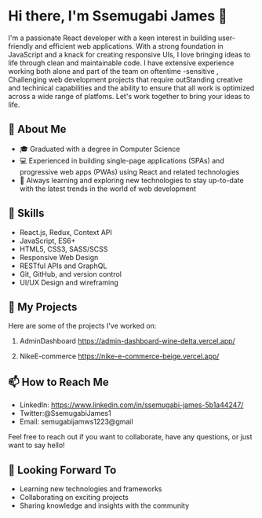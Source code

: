 # Hi there, I'm Ssemugabi James 👋

I'm a passionate React developer with a keen interest in building user-friendly and efficient web applications. With a strong foundation in JavaScript and a knack for creating responsive UIs, I love bringing ideas to life through clean and maintainable code. I have extensive experience working both alone  and part of the team on oftentime -sensitive , Challenging web development projects that require outStanding  creative and techinical  capabilities and the ability to ensure that all work is optimized across a wide range of platfoms. Let's work together to bring your ideas to life.

## 🚀 About Me

- 🎓 Graduated with a degree in Computer Science
- 💻 Experienced in building single-page applications (SPAs) and progressive web apps (PWAs) using React and related technologies
- 🌱 Always learning and exploring new technologies to stay up-to-date with the latest trends in the world of web development

## 🔧 Skills

- React.js, Redux, Context API
- JavaScript, ES6+
- HTML5, CSS3, SASS/SCSS
- Responsive Web Design
- RESTful APIs and GraphQL
- Git, GitHub, and version control
- UI/UX Design and wireframing

## 🔭 My Projects

Here are some of the projects I've worked on:

1. AdminDashboard https://admin-dashboard-wine-delta.vercel.app/

2. NikeE-commerce https://nike-e-commerce-beige.vercel.app/

## 📫 How to Reach Me

- LinkedIn: https://www.linkedin.com/in/ssemugabi-james-5b1a44247/
- Twitter:@SsemugabiJames1
- Email: semugabijamws1223@gmail

Feel free to reach out if you want to collaborate, have any questions, or just want to say hello!

## 🌱 Looking Forward To

- Learning new technologies and frameworks
- Collaborating on exciting projects
- Sharing knowledge and insights with the community















<!--
**ssemugabijames/ssemugabijames** is a ✨ _special_ ✨ repository because its `README.md` (this file) appears on your GitHub profile.

Here are some ideas to get you started:

- 🔭 I’m currently working on ...
- 🌱 I’m currently learning ...
- 👯 I’m looking to collaborate on ...
- 🤔 I’m looking for help with ...
- 💬 Ask me about ...
- 📫 How to reach me: ...
- 😄 Pronouns: ...
- ⚡ Fun fact: ...
-->
